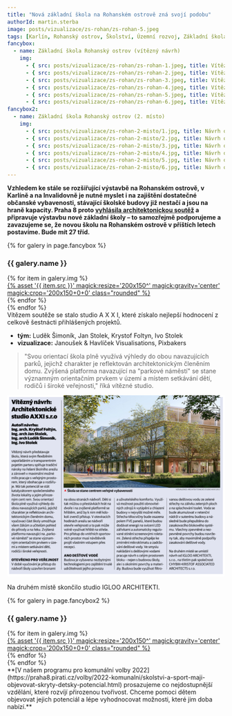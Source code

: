 ```yaml
---
title: "Nová základní škola na Rohanském ostrově zná svojí podobu"
authorId: martin.sterba
image: posts/vizualizace/zs-rohan/zs-rohan-5.jpeg
tags: [Karlín, Rohanský ostrov, Školství, Územní rozvoj, Základní škola Rohan]
fancybox:
  - name: Základní škola Rohanský ostrov (vítězný návrh)
    img:
      - { src: posts/vizualizace/zs-rohan/zs-rohan-1.jpeg, title: Vítězný návrh od studia A X X I }
      - { src: posts/vizualizace/zs-rohan/zs-rohan-2.jpeg, title: Vítězný návrh od studia A X X I }
      - { src: posts/vizualizace/zs-rohan/zs-rohan-3.jpeg, title: Vítězný návrh od studia A X X I }
      - { src: posts/vizualizace/zs-rohan/zs-rohan-4.jpeg, title: Vítězný návrh od studia A X X I }
      - { src: posts/vizualizace/zs-rohan/zs-rohan-5.jpeg, title: Vítězný návrh od studia A X X I }
      - { src: posts/vizualizace/zs-rohan/zs-rohan-6.jpeg, title: Vítězný návrh od studia A X X I }
fancybox2:
  - name: Základní škola Rohanský ostrov (2. místo)
    img:
      - { src: posts/vizualizace/zs-rohan-2-misto/1.jpg, title: Návrh od studia IGLOO ARCHITEKTI }
      - { src: posts/vizualizace/zs-rohan-2-misto/2.jpg, title: Návrh od studia IGLOO ARCHITEKTI }
      - { src: posts/vizualizace/zs-rohan-2-misto/3.jpg, title: Návrh od studia IGLOO ARCHITEKTI }
      - { src: posts/vizualizace/zs-rohan-2-misto/4.jpg, title: Návrh od studia IGLOO ARCHITEKTI }
      - { src: posts/vizualizace/zs-rohan-2-misto/5.jpg, title: Návrh od studia IGLOO ARCHITEKTI }
      - { src: posts/vizualizace/zs-rohan-2-misto/6.jpg, title: Návrh od studia IGLOO ARCHITEKTI }
---
```


**Vzhledem ke stále se rozšiřující výstavbě na Rohanském ostrově, v Karlíně a na Invalidovně je nutné myslet i na zajištění dostatečné občanské vybavenosti, stávající školské budovy již nestačí a jsou na hraně kapacity. Praha 8 proto [vyhlásila architektonickou soutěž](https://praha8.pirati.cz/aktuality/jak-bude-vypadat-nova-skola-na-rohanskem-ostrove-praha8-vypisuje-architektonickou-soutez.html) a připravuje výstavbu nové základní školy – to samozřejmě podporujeme a zavazujeme se, že novou školu na Rohanském ostrově v příštích letech postavíme. Bude mít 27 tříd.**

{% for galery in page.fancybox %}
<div class="mt-4">
  <h3>{{ galery.name }}</h3>
  <div class="grid grid-cols-4 gap-4">
  {% for item in galery.img %}
    <div class="">
      <a data-fancybox="gallery" href="{% asset '{{ item.src }}' @path %}" data-caption="{{ item.title }}">{% asset '{{ item.src }}' magick:resize='200x150^' magick:gravity='center' magick:crop='200x150+0+0' class="rounded" %}</a>
    </div>
  {% endfor %}
  </div>
</div>
{% endfor %}
<br /> 
Vítězem soutěže se stalo studio A X X I, které získalo nejlepší hodnocení z celkově šestnácti přihlášených projektů. 

- **tým:** Luděk Šimoník, Jan Stolek, Krystof Foltyn, Ivo Stolek
- **vizualizace:** Janoušek & Havlíček Visualisations, Pixbakers

>"Svou orientací škola plně využívá výhledy do obou navazujících parků, jejichž charakter je reflektován architektonickým členěním domu. Zvýšená platforma navazující na "parkové náměstí"  se stane významným orientačním prvkem v území a místem setkávání dětí, rodičů i široké veřejnosti," říká vítězné studio.

![Vizualizace venkovní části bazénu](/assets/img/posts/zs-rohan-osmicka.png)

Na druhém místě skončilo studio IGLOO ARCHITEKTI.

{% for galery in page.fancybox2 %}
<div class="mt-4">
  <h3>{{ galery.name }}</h3>
  <div class="grid grid-cols-4 gap-4">
  {% for item in galery.img %}
    <div class="">
      <a data-fancybox="gallery" href="{% asset '{{ item.src }}' @path %}" data-caption="{{ item.title }}">{% asset '{{ item.src }}' magick:resize='200x150^' magick:gravity='center' magick:crop='200x150+0+0' class="rounded" %}</a>
    </div>
  {% endfor %}
  </div>
</div>
{% endfor %}
<br /> 
**[V našem programu pro komunální volby 2022](https://praha8.pirati.cz/volby/2022-komunalni/skolstvi-a-sport-maji-objevovat-skryty-detsky-potencial.html) prosazujeme co nejdostupnější vzdělání, které rozvíjí přirozenou tvořivost. Chceme pomoci dětem objevovat jejich potenciál a lépe vyhodnocovat možnosti, které jim doba nabízí.**
